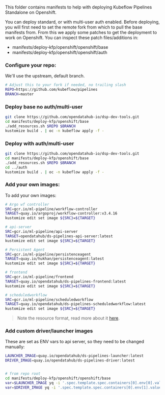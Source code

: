 This folder contains manifests to help with deploying Kubeflow Pipelines Standalone on Openshift. 

You can deploy standard, or with multi-user auth enabled. 
Before deploying, you will first need to set the remote fork from which to pull the base manifests from. From this we 
apply some patches to get the deployment to work on Openshift. You can inspect these patch files/additions in: 

- manifests/deploy-kfp/openshift/openshift/base
- manifests/deploy-kfp/openshift/openshift/auth


### Configure your repo: 

We'll use the upstream, default branch. 
```bash
# Adjust this to your fork if needed, no trailing slash
REPO=https://github.com/kubeflow/pipelines
BRANCH=master
```

### Deploy base no auth/multi-user

```bash
git clone https://github.com/opendatahub-io/dsp-dev-tools.git
cd manifests/deploy-kfp/openshift/base
./add_resources.sh $REPO $BRANCH
kustomize build . | oc -n kubeflow apply -f -
```

### Deploy with auth/multi-user

```bash
git clone https://github.com/opendatahub-io/dsp-dev-tools.git
cd manifests/deploy-kfp/openshift/base
./add_resources.sh $REPO $BRANCH
cd ../auth
kustomize build . | oc -n kubeflow apply -f -
```

### Add your own images: 

To add your own images: 

```bash
# Argo wf controller
SRC=gcr.io/ml-pipeline/workflow-controller
TARGET=quay.io/argoproj/workflow-controller:v3.4.16
kustomize edit set image ${SRC}=${TARGET}

# api-server
SRC=gcr.io/ml-pipeline/api-server
TARGET=opendatahub/ds-pipelines-api-server:latest
kustomize edit set image ${SRC}=${TARGET}

# Persistent Agent
SRC=gcr.io/ml-pipeline/persistenceagent
TARGET=quay.io/hukhan/persistenceagent:latest
kustomize edit set image ${SRC}=${TARGET}

# frontend
SRC=gcr.io/ml-pipeline/frontend
TARGET=quay.io/opendatahub/ds-pipelines-frontend:latest
kustomize edit set image ${SRC}=${TARGET}

# scheduledworkflow
SRC=gcr.io/ml-pipeline/scheduledworkflow
TARGET=quay.io/opendatahub/ds-pipelines-scheduledworkflow:latest
kustomize edit set image ${SRC}=${TARGET}
```

> Note the resource format, read more about it [here](https://github.com/kubernetes-sigs/kustomize/blob/master/examples/remoteBuild.md).

### Add custom driver/launcher images 

These are set as ENV vars to api server, so they need to be changed manually: 

```bash
LAUNCHER_IMAGE=quay.io/opendatahub/ds-pipelines-launcher:latest
DRIVER_IMAGE=quay.io/opendatahub/ds-pipelines-driver:latest


# from repo root
cd manifests/deploy-kfp/openshift/openshift/base
var=$LAUNCHER_IMAGE yq -i '.spec.template.spec.containers[0].env[0].value = strenv(var)' api-server-patch.yaml
var=$DRIVER_IMAGE yq -i '.spec.template.spec.containers[0].env[1].value = strenv(var)' api-server-patch.yaml

```
